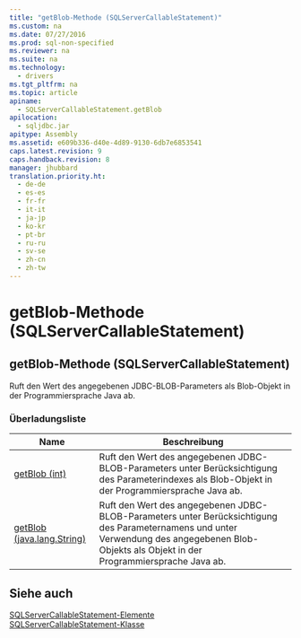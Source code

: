 ```yaml
---
title: "getBlob-Methode (SQLServerCallableStatement)"
ms.custom: na
ms.date: 07/27/2016
ms.prod: sql-non-specified
ms.reviewer: na
ms.suite: na
ms.technology: 
  - drivers
ms.tgt_pltfrm: na
ms.topic: article
apiname: 
  - SQLServerCallableStatement.getBlob
apilocation: 
  - sqljdbc.jar
apitype: Assembly
ms.assetid: e609b336-d40e-4d89-9130-6db7e6853541
caps.latest.revision: 9
caps.handback.revision: 8
manager: jhubbard
translation.priority.ht: 
  - de-de
  - es-es
  - fr-fr
  - it-it
  - ja-jp
  - ko-kr
  - pt-br
  - ru-ru
  - sv-se
  - zh-cn
  - zh-tw
---
```

# getBlob-Methode (SQLServerCallableStatement)
    
## getBlob\-Methode \(SQLServerCallableStatement\)  
 Ruft den Wert des angegebenen JDBC\-BLOB\-Parameters als Blob\-Objekt in der Programmiersprache Java ab.  
  
### Überladungsliste  
  
|Name|Beschreibung|  
|----------|------------------|  
|[getBlob \(int\)](../content/getBlob-Method--int-.md)|Ruft den Wert des angegebenen JDBC\-BLOB\-Parameters unter Berücksichtigung des Parameterindexes als Blob\-Objekt in der Programmiersprache Java ab.|  
|[getBlob \(java.lang.String\)](../content/getBlob-Method--java.lang.String-.md)|Ruft den Wert des angegebenen JDBC\-BLOB\-Parameters unter Berücksichtigung des Parameternamens und unter Verwendung des angegebenen Blob\-Objekts als Objekt in der Programmiersprache Java ab.|  
  
## Siehe auch  
 [SQLServerCallableStatement-Elemente](../content/SQLServerCallableStatement-Members.md)   
 [SQLServerCallableStatement-Klasse](../content/SQLServerCallableStatement-Class.md)  
  
  